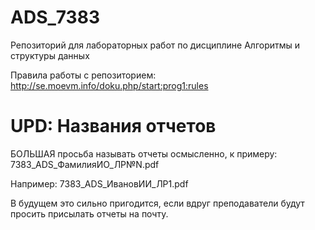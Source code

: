 # ADS_7383

Репозиторий для лабораторных работ по дисциплине Алгоритмы и структуры данных

Правила работы с репозиторием: http://se.moevm.info/doku.php/start:prog1:rules


# UPD: Названия отчетов

БОЛЬШАЯ просьба называть отчеты осмысленно, к примеру: 7383_ADS_ФамилияИО_ЛР№N.pdf

Например: 7383_ADS_ИвановИИ_ЛР1.pdf

В будущем это сильно пригодится, если вдруг преподаватели будут просить присылать отчеты на почту.
